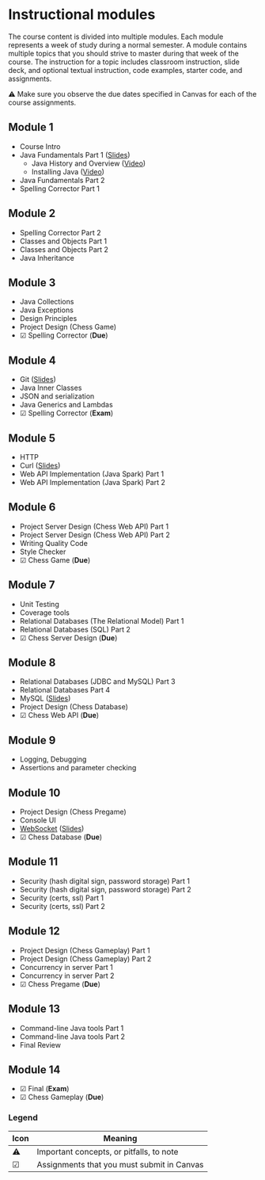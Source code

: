 # Instructional modules

The course content is divided into multiple modules. Each module represents a week of study during a normal semester. A module contains multiple topics that you should strive to master during that week of the course. The instruction for a topic includes classroom instruction, slide deck, and optional textual instruction, code examples, starter code, and assignments.

⚠ Make sure you observe the due dates specified in Canvas for each of the course assignments.

## Module 1

- Course Intro
- Java Fundamentals Part 1 ([Slides](https://docs.google.com/presentation/d/1qC9DMSf7PYm-vBhK_qRS0Zu8lNVwQ4H7/edit?usp=sharing&ouid=114081115660452804792&rtpof=true&sd=true))
  - Java History and Overview ([Video](https://byu.hosted.panopto.com/Panopto/Pages/Viewer.aspx?id=cb99566e-3a9d-40c9-86c0-ad56013f4a64&start=0))
  - Installing Java ([Video](https://byu.hosted.panopto.com/Panopto/Pages/Viewer.aspx?id=0c39ffac-a1b2-4fa3-bb1e-ad560142a73b&start=0))
- Java Fundamentals Part 2
- Spelling Corrector Part 1

## Module 2

- Spelling Corrector Part 2
- Classes and Objects Part 1
- Classes and Objects Part 2
- Java Inheritance

## Module 3

- Java Collections
- Java Exceptions
- Design Principles
- Project Design (Chess Game)
- ☑ Spelling Corrector (**Due**)

## Module 4

- Git ([Slides](https://docs.google.com/presentation/d/1y4u5y9uNiekYcubilyhYLjUGVoYBqs4q/edit?usp=sharing&ouid=114081115660452804792&rtpof=true&sd=true))
- Java Inner Classes
- JSON and serialization
- Java Generics and Lambdas
- ☑ Spelling Corrector (**Exam**)

## Module 5

- HTTP
- Curl ([Slides](https://docs.google.com/presentation/d/1pM_tUVD7c6kWpHkEwuRpbWmoBFss3GuK/edit?usp=sharing&ouid=114081115660452804792&rtpof=true&sd=true))
- Web API Implementation (Java Spark) Part 1
- Web API Implementation (Java Spark) Part 2

## Module 6

- Project Server Design (Chess Web API) Part 1
- Project Server Design (Chess Web API) Part 2
- Writing Quality Code
- Style Checker
- ☑ Chess Game (**Due**)

## Module 7

- Unit Testing
- Coverage tools
- Relational Databases (The Relational Model) Part 1
- Relational Databases (SQL) Part 2
- ☑ Chess Server Design (**Due**)

## Module 8

- Relational Databases (JDBC and MySQL) Part 3
- Relational Databases Part 4
- MySQL ([Slides](https://docs.google.com/presentation/d/1w5bcntrExgMnB92uLJL52uuutLLQABSt/edit?usp=sharing&ouid=114081115660452804792&rtpof=true&sd=true))
- Project Design (Chess Database)
- ☑ Chess Web API (**Due**)

## Module 9

- Logging, Debugging
- Assertions and parameter checking

## Module 10

- Project Design (Chess Pregame)
- Console UI
- [WebSocket](websocket/websocket.md) ([Slides](https://docs.google.com/presentation/d/1jNPLDXYxK7kMvui4WvK0bshU076_OTQ1/edit?usp=sharing&ouid=114081115660452804792&rtpof=true&sd=true))
- ☑ Chess Database (**Due**)

## Module 11

- Security (hash digital sign, password storage) Part 1
- Security (hash digital sign, password storage) Part 2
- Security (certs, ssl) Part 1
- Security (certs, ssl) Part 2

## Module 12

- Project Design (Chess Gameplay) Part 1
- Project Design (Chess Gameplay) Part 2
- Concurrency in server Part 1
- Concurrency in server Part 2
- ☑ Chess Pregame (**Due**)

## Module 13

- Command-line Java tools Part 1
- Command-line Java tools Part 2
- Final Review

## Module 14

- ☑ Final (**Exam**)
- ☑ Chess Gameplay (**Due**)

### Legend

| Icon | Meaning                                    |
| ---- | ------------------------------------------ |
| ⚠    | Important concepts, or pitfalls, to note   |
| ☑    | Assignments that you must submit in Canvas |
